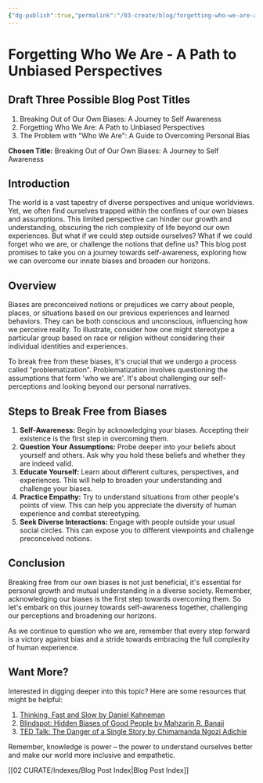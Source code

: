 ```yaml
---
{"dg-publish":true,"permalink":"/03-create/blog/forgetting-who-we-are-a-path-to-unbiased-perspectives/","tags":["empathy"]}
---
```



# Forgetting Who We Are - A Path to Unbiased Perspectives



## Draft Three Possible Blog Post Titles
1. Breaking Out of Our Own Biases: A Journey to Self Awareness
2. Forgetting Who We Are: A Path to Unbiased Perspectives
3. The Problem with "Who We Are": A Guide to Overcoming Personal Bias

**Chosen Title:** Breaking Out of Our Own Biases: A Journey to Self Awareness

## Introduction
The world is a vast tapestry of diverse perspectives and unique worldviews. Yet, we often find ourselves trapped within the confines of our own biases and assumptions. This limited perspective can hinder our growth and understanding, obscuring the rich complexity of life beyond our own experiences. But what if we could step outside ourselves? What if we could forget who we are, or challenge the notions that define us? This blog post promises to take you on a journey towards self-awareness, exploring how we can overcome our innate biases and broaden our horizons.

## Overview
Biases are preconceived notions or prejudices we carry about people, places, or situations based on our previous experiences and learned behaviors. They can be both conscious and unconscious, influencing how we perceive reality. To illustrate, consider how one might stereotype a particular group based on race or religion without considering their individual identities and experiences.

To break free from these biases, it's crucial that we undergo a process called "problematization". Problematization involves questioning the assumptions that form 'who we are'. It's about challenging our self-perceptions and looking beyond our personal narratives.

## Steps to Break Free from Biases
1. **Self-Awareness:** Begin by acknowledging your biases. Accepting their existence is the first step in overcoming them.
2. **Question Your Assumptions:** Probe deeper into your beliefs about yourself and others. Ask why you hold these beliefs and whether they are indeed valid.
3. **Educate Yourself:** Learn about different cultures, perspectives, and experiences. This will help to broaden your understanding and challenge your biases.
4. **Practice Empathy:** Try to understand situations from other people's points of view. This can help you appreciate the diversity of human experience and combat stereotyping.
5. **Seek Diverse Interactions:** Engage with people outside your usual social circles. This can expose you to different viewpoints and challenge preconceived notions.

## Conclusion
Breaking free from our own biases is not just beneficial, it's essential for personal growth and mutual understanding in a diverse society. Remember, acknowledging our biases is the first step towards overcoming them. So let's embark on this journey towards self-awareness together, challenging our perceptions and broadening our horizons.

As we continue to question who we are, remember that every step forward is a victory against bias and a stride towards embracing the full complexity of human experience.

## Want More?
Interested in digging deeper into this topic? Here are some resources that might be helpful:
1. [Thinking, Fast and Slow by Daniel Kahneman](https://www.goodreads.com/book/show/11468377-thinking-fast-and-slow)
2. [Blindspot: Hidden Biases of Good People by Mahzarin R. Banaji](https://www.goodreads.com/book/show/15704307-blindspot)
3. [TED Talk: The Danger of a Single Story by Chimamanda Ngozi Adichie](https://www.ted.com/talks/chimamanda_ngozi_adichie_the_danger_of_a_single_story?language=en)

Remember, knowledge is power – the power to understand ourselves better and make our world more inclusive and empathetic.



[[02 CURATE/Indexes/Blog Post Index\|Blog Post Index]]